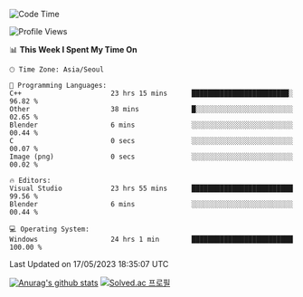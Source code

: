 <!--START_SECTION:waka-->
![Code Time](http://img.shields.io/badge/Code%20Time-199%20hrs%205%20mins-blue)

![Profile Views](http://img.shields.io/badge/Profile%20Views-0-blue)

📊 **This Week I Spent My Time On** 

```text
🕑︎ Time Zone: Asia/Seoul

💬 Programming Languages: 
C++                      23 hrs 15 mins      ████████████████████████░   96.82 % 
Other                    38 mins             █░░░░░░░░░░░░░░░░░░░░░░░░   02.65 % 
Blender                  6 mins              ░░░░░░░░░░░░░░░░░░░░░░░░░   00.44 % 
C                        0 secs              ░░░░░░░░░░░░░░░░░░░░░░░░░   00.07 % 
Image (png)              0 secs              ░░░░░░░░░░░░░░░░░░░░░░░░░   00.02 % 

🔥 Editors: 
Visual Studio            23 hrs 55 mins      █████████████████████████   99.56 % 
Blender                  6 mins              ░░░░░░░░░░░░░░░░░░░░░░░░░   00.44 % 

💻 Operating System: 
Windows                  24 hrs 1 min        █████████████████████████   100.00 % 
```


 Last Updated on 17/05/2023 18:35:07 UTC
<!--END_SECTION:waka-->
[![Anurag's github stats](https://github-readme-stats.vercel.app/api?username=heosumin518)](https://github.com/anuraghazra/github-readme-stats)
[![Solved.ac
프로필](http://mazassumnida.wtf/api/v2/generate_badge?boj=heosumin)](https://solved.ac/heosumin)
